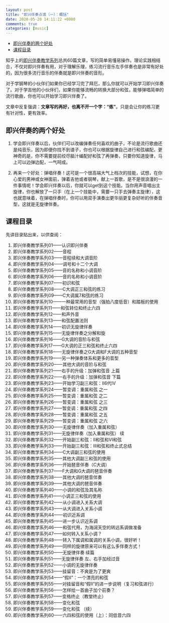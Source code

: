 ```yaml
---
layout: post
title: "即兴伴奏点滴（一）：概括"
date: 2020-05-20 14:11:22 +0800
comments: true
categories: [music]
---
```


<!-- more -->

<!-- TOC -->

- [即兴伴奏的两个好处](#即兴伴奏的两个好处)
- [课程目录](#课程目录)

<!-- /TOC -->

知乎上的[即兴伴奏教学系列](https://zhuanlan.zhihu.com/p/36500966)总共60篇文章，写的简单易懂易操作。理论实践相结合，不仅对即兴伴奏有用，对于理解乐理，练习流行音乐左手伴奏也是非常有好处的，因为很多流行音乐的伴奏就是即兴伴奏的音形。

对于学钢琴的小伙伴们如果你已经学习完了拜厄，那么你就可以开始学习即兴伴奏了。对于学吉他的小伙伴们，如果你能够流畅的转换大部分和弦，能够弹唱简单的流行歌曲，你也可以开始学习即兴伴奏了。

文章中反复强调：**文章写的再好，也离不开一个字：“练”**。只是会让你的练习更有针对性，更有效率。

<a id="markdown-即兴伴奏的两个好处" name="即兴伴奏的两个好处"></a>

## 即兴伴奏的两个好处

1. 学会即兴伴奏以后，伙伴们可以改编弹奏任何喜欢的曲子，不论是流行歌曲还是纯音乐，因为即便你找不到谱子，你也可以根据旋律自己进行和弦编配，更神奇的是，你不需要提前绞尽脑汁编配好和弦了再弹奏，只要你知道旋律，马上可以边弹边配，一气呵成。

2. 再来一个好处：弹唱伴奏！这可是一个很高端大气上档次的技能，试想，在你心爱的男神或女神面前，弹着吉他或者钢琴，献上一首歌，是不是很浪漫的一件事情呢！学会即兴伴奏以后，你就可以get到这个技能。当你用声音唱出主旋律，你也解放了一只手（在上一个技能中，需要一只手去弹奏主旋律），这也就意味着，在弹唱伴奏时，你可以用双手演奏出更华丽更复杂好听的伴奏音型，这就是无旋律伴奏。

<a id="markdown-课程目录" name="课程目录"></a>

## 课程目录

先讲目录贴出来，以供查阅：

1. 即兴伴奏教学系列01——认识即兴伴奏
1. 即兴伴奏教学系列02——音程
1. 即兴伴奏教学系列03——音程续和大调音阶
1. 即兴伴奏教学系列04——调号和十二个大调
1. 即兴伴奏教学系列05——音的名称和小调音阶
1. 即兴伴奏教学系列06——音的名称和小调音阶
1. 即兴伴奏教学系列07——初识和弦
1. 即兴伴奏教学系列08——C大调正三和弦的练习
1. 即兴伴奏教学系列09——C大调属7和弦的练习
1. 即兴伴奏教学系列10——一种最常用的音型（强拍八度低音）和踏板的使用
1. 即兴伴奏教学系列11——和弦转位和终止六四
1. 即兴伴奏教学系列12——和声外音
1. 即兴伴奏教学系列13——和弦配置法则
1. 即兴伴奏教学系列14——初识无旋律伴奏
1. 即兴伴奏教学系列15——无旋律伴奏之分解和旋
1. 即兴伴奏教学系列16——G大调的音阶与和弦
1. 即兴伴奏教学系列17——G大调的正三和弦和终止六四
1. 即兴伴奏教学系列18——无旋律伴奏之G大调和F大调的五种音型
1. 即兴伴奏教学系列19——另一种弹奏体系和更多的音型
1. 即兴伴奏教学系列20——其他大调的音阶与和弦
1. 即兴伴奏教学系列21——右手的升级：加弹和弦音 上篇
1. 即兴伴奏教学系列22——右手的升级：加弹和弦音 下篇
1. 即兴伴奏教学系列23——开始学习副三和弦：II6代IV
1. 即兴伴奏教学系列24——暂变调：重属和弦 之一
1. 即兴伴奏教学系列25——暂变调：重属和弦 之二
1. 即兴伴奏教学系列26——暂变调：重属和弦 之三
1. 即兴伴奏教学系列27——暂变调：重属和弦 之四
1. 即兴伴奏教学系列28——暂变调：重属和弦 之五
1. 即兴伴奏教学系列29——暂变调：重属和弦 之六
1. 即兴伴奏教学系列30——无旋律伴奏（加入重属和弦）
1. 即兴伴奏教学系列31——无旋律伴奏（加入重属和弦） 续
1. 即兴伴奏教学系列32——开始副三和弦：II和弦和VI和弦
1. 即兴伴奏教学系列33——开始副三和弦：III和弦和终止式总结
1. 即兴伴奏教学系列34——C大调副三和弦的使用
1. 即兴伴奏教学系列35——其他大调副三和弦的使用
1. 即兴伴奏教学系列36——开始琶音伴奏（C大调）
1. 即兴伴奏教学系列37——F大调和G大调的琶音伴奏
1. 即兴伴奏教学系列38——其他大调的琶音伴奏
1. 即兴伴奏教学系列39——其他大调的琶音伴奏
1. 即兴伴奏教学系列40——小调的和弦及其名称
1. 即兴伴奏教学系列41——小调正三和弦的使用
1. 即兴伴奏教学系列42——从小调进入关系大调
1. 即兴伴奏教学系列43——从大调进入关系小调
1. 即兴伴奏教学系列44——初识近系调
1. 即兴伴奏教学系列45——进一步认识近系调
1. 即兴伴奏教学系列46——和弦代用，为海阔天空的转远系调做准备
1. 即兴伴奏教学系列47——如何转入关系小调？
1. 即兴伴奏教学系列48——转入下属调和属调的关系小调，很好听！
1. 即兴伴奏教学系列49——同样的旋律原来可以有这么多伴奏方式！
1. 即兴伴奏教学系列50——无旋律伴奏 续篇
1. 即兴伴奏教学系列51——无旋律伴奏 左、右手加经过音
1. 即兴伴奏教学系列52——小调的无旋律伴奏
1. 即兴伴奏教学系列53——挂留音：不爽是为了更爽
1. 即兴伴奏教学系列54——“假II”：一个漂亮的和弦
1. 即兴伴奏教学系列55——对挂留音和“假II”的进一步说明（复习和弦进行）
1. 即兴伴奏教学系列56——怎样给一首曲子加个前奏？
1. 即兴伴奏教学系列57——变格终止（教堂终止）
1. 即兴伴奏教学系列58——变化和弦
1. 即兴伴奏教学系列59——变化和弦 （续）
1. 即兴伴奏教学系列60——六四和弦的使用（上）：同低音六四
